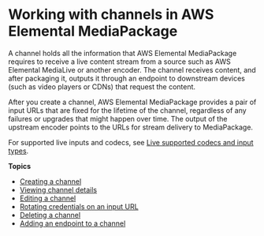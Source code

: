 # Working with channels in AWS Elemental MediaPackage<a name="channels"></a>

A channel holds all the information that AWS Elemental MediaPackage requires to receive a live content stream from a source such as AWS Elemental MediaLive or another encoder\. The channel receives content, and after packaging it, outputs it through an endpoint to downstream devices \(such as video players or CDNs\) that request the content\. 

After you create a channel, AWS Elemental MediaPackage provides a pair of input URLs that are fixed for the lifetime of the channel, regardless of any failures or upgrades that might happen over time\. The output of the upstream encoder points to the URLs for stream delivery to MediaPackage\.

For supported live inputs and codecs, see [Live supported codecs and input types](supported-inputs-live.md)\.

**Topics**
+ [Creating a channel](channels-create.md)
+ [Viewing channel details](channels-view.md)
+ [Editing a channel](channels-edit.md)
+ [Rotating credentials on an input URL](channels-rotate-creds.md)
+ [Deleting a channel](channels-delete.md)
+ [Adding an endpoint to a channel](channels-add-endpoint.md)